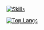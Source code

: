 [![Skills](https://skillicons.dev/icons?i=py,java,mysql,git,gradle,maven,html,css,bootstrap,js,eclipse,visualstudio,vscode,github&perline=5)](https://gallardo.dev)

[![Top Langs](https://github-readme-stats.vercel.app/api/top-langs/?username=Gallardo7761&hide_progress=true)](https://github.com/Gallardo7761/repositories)
